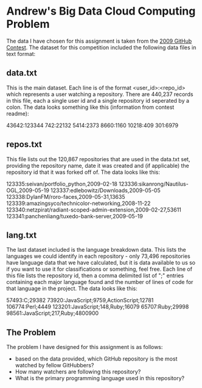 # Andrew's Big Data Cloud Computing Problem

The data I have chosen for this assignment is taken from the [2009 GitHub Contest](https://github.com/blog/466-the-2009-github-contest). The dataset for this competition included the following data files in text format:

## data.txt ##

This is the main dataset.  Each line is of the format <user_id>:<repo_id>
which represents a user watching a repository.  There are 440,237 records
in this file, each a single user id and a single repository id seperated
by a colon.  The data looks something like this (information from contest readme):

  43642:123344
  742:22132
  5414:2373
  8660:1160
  10218:409
  301:6979

## repos.txt ##

This file lists out the 120,867 repositories that are used in the data.txt
set, providing the repository name, date it was created and (if applicable)
the repository id that it was forked off of.  The data looks like this:

  123335:seivan/portfolio_python,2009-02-18
  123336:sikanrong/Nautilus-OGL,2009-05-19
  123337:edlebowitz/Downloads,2009-05-05
  123338:DylanFM/roro-faces,2009-05-31,13635
  123339:amazingsyco/technicolor-networking,2008-11-22
  123340:netzpirat/radiant-scoped-admin-extension,2009-02-27,53611
  123341:panchenliang/tuxedo-bank-server,2009-05-19

## lang.txt ##

The last dataset included is the language breakdown data.  This lists the
languages we could identify in each repository - only 73,496 repositories
have language data that we have calculated, but it is data available to us
so if you want to use it for classifications or something, feel free. Each
line of this file lists the repository id, then a comma delimited list of 
"<lang>;<lines>" entries containing each major language found and the number
of lines of code for that language in the project.  The data looks like this:

  57493:C;29382
  73920:JavaScript;9759,ActionScript;12781
  106774:Perl;4449
  123201:JavaScript;148,Ruby;16079
  65707:Ruby;29998
  98561:JavaScript;217,Ruby;4800900

## The Problem ##

The problem I have designed for this assignment is as follows:

* based on the data provided, which GitHub repository is the most watched by fellow GitHubbers?
* How many watchers are following this repository?
* What is the primary programming language used in this repository?
